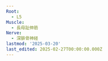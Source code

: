 ```yaml
---
Root:
  - L5
Muscle:
  - 長母趾伸筋
Nerve:
  - 深腓骨神経
lastmod: '2025-03-20'
last_edited: 2025-02-27T00:00:00.000Z
---
```



